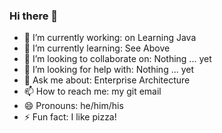 ### Hi there 👋
- 🔭 I’m currently working:  on Learning Java
- 🌱 I’m currently learning:  See Above
- 👯 I’m looking to collaborate on:  Nothing ... yet
- 🤔 I’m looking for help with:  Nothing ... yet
- 💬 Ask me about:  Enterprise Architecture
- 📫 How to reach me: my git email
- 😄 Pronouns: he/him/his
- ⚡ Fun fact: I like pizza!

<!--
**mgryparis/mgryparis** is a ✨ _special_ ✨ repository because its `README.md` (this file) appears on your GitHub profile.

Here are some ideas to get you started:

### - 🔭 I’m currently working:  on Learning Java
### - 🌱 I’m currently learning:  SeeAbove
### - 👯 I’m looking to collaborate on:  Nothing ... yet
### - 🤔 I’m looking for help with:  Nothing ... yet
### - 💬 Ask me about:  Enterprise Architecture
### - 📫 How to reach me: my git email
### - 😄 Pronouns: he/him/his
### - ⚡ Fun fact: I like pizza!
-->
